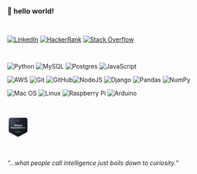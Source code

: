 ### 👋 hello world!
&nbsp;
&nbsp;

<a href="https://www.linkedin.com/in/hiranyagarbh/" target="_blank"><img alt="LinkedIn" src="https://img.shields.io/badge/linkedin-%230077B5.svg?logo=linkedin&logoColor=white"></a>
<a href="https://www.hackerrank.com/profile/hiranyag_singh" target="_blank"><img alt="HackerRank" src="https://img.shields.io/badge/-Hackerrank-2EC866?logo=HackerRank&logoColor=white"></a>
<a href="https://stackoverflow.com/users/8146871/hiranya" target="_blank"><img alt="Stack Overflow" src="https://img.shields.io/badge/-Stackoverflow-FE7A16?logo=stack-overflow&logoColor=white"></a>
<!-- ![LeetCode](https://img.shields.io/badge/LeetCode-000000?logo=LeetCode&logoColor=#d16c06) -->

&nbsp;
&nbsp;

![Python](https://img.shields.io/badge/python-3670A0?logo=python&logoColor=ffdd54)
![MySQL](https://img.shields.io/badge/mysql-%2300f.svg?logo=mysql&logoColor=white)
![Postgres](https://img.shields.io/badge/postgres-%23316192.svg?logo=postgresql&logoColor=white)
![JavaScript](https://img.shields.io/badge/javascript-%23323330.svg?logo=javascript&logoColor=%23F7DF1E)

![AWS](https://img.shields.io/badge/AWS-%23FF9900.svg?logo=amazon-aws&logoColor=white) 
![Git](https://img.shields.io/badge/git-%23F05033.svg?logo=git&logoColor=white)
![GitHub](https://img.shields.io/badge/github-%23121011.svg?logo=github&logoColor=white)<!-- ![Postman](https://img.shields.io/badge/Postman-FF6C37?logo=postman&logoColor=white) -->![NodeJS](https://img.shields.io/badge/node.js-6DA55F?logo=node.js&logoColor=white)
![Django](https://img.shields.io/badge/django-%23092E20.svg?logo=django&logoColor=white)
![Pandas](https://img.shields.io/badge/pandas-%23150458.svg?logo=pandas&logoColor=white)
![NumPy](https://img.shields.io/badge/numpy-%23013243.svg?logo=numpy&logoColor=white)
<!-- ![Docker](https://img.shields.io/badge/docker-%230db7ed.svg?logo=docker&logoColor=white) -->
<!-- ![Apache](https://img.shields.io/badge/apache-%23D42029.svg?logo=apache&logoColor=white) -->

![Mac OS](https://img.shields.io/badge/mac%20os-000000?logo=macos&logoColor=F0F0F0)
![Linux](https://img.shields.io/badge/Linux-FCC624?logo=linux&logoColor=black)
![Raspberry Pi](https://img.shields.io/badge/-RaspberryPi-C51A4A?logo=Raspberry-Pi)
![Arduino](https://img.shields.io/badge/-Arduino-00979D?logo=Arduino&logoColor=white)

&nbsp;
&nbsp;
&nbsp;
&nbsp;
&nbsp;

<a href="https://www.credly.com/badges/891ba705-83c0-454e-a176-0992b0a12406" target="_blank"><img src="github-foundations.png" width=10%></a>

&nbsp;

<p><i>“...what people call intelligence just boils down to curiosity.”</i></p>
